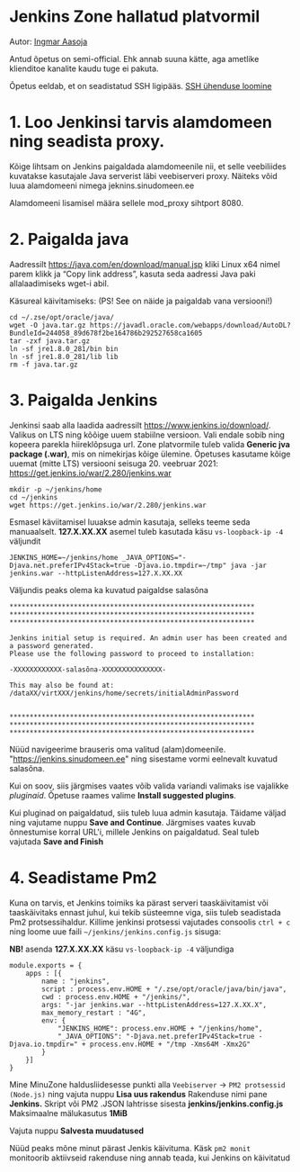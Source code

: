 # Jenkins Zone hallatud platvormil

Autor: [Ingmar Aasoja](https://github.com/ybr-nx) 

Antud õpetus on semi-official. Ehk annab suuna kätte, aga ametlike klienditoe kanalite kaudu tuge ei pakuta.

Õpetus eeldab, et on seadistatud SSH ligipääs. [SSH ühenduse loomine](https://help.zone.eu/kb/ssh-uhenduse-loomine/)

# 1. Loo Jenkinsi tarvis alamdomeen ning seadista proxy.

Kõige lihtsam on Jenkins paigaldada alamdomeenile nii, et selle veebiliides kuvatakse kasutajale Java serverist läbi veebiserveri proxy. Näiteks võid luua alamdomeeni nimega jeknins.sinudomeen.ee

Alamdomeeni lisamisel määra sellele mod_proxy sihtport 8080.

# 2. Paigalda java

Aadressilt https://java.com/en/download/manual.jsp kliki Linux x64 nimel parem klikk ja “Copy link address”, kasuta seda aadressi Java paki allalaadimiseks wget-i abil.

Käsureal käivitamiseks: (PS! See on näide ja paigaldab vana versiooni!)

```
cd ~/.zse/opt/oracle/java/
wget -O java.tar.gz https://javadl.oracle.com/webapps/download/AutoDL?BundleId=244058_89d678f2be164786b292527658ca1605
tar -zxf java.tar.gz
ln -sf jre1.8.0_281/bin bin
ln -sf jre1.8.0_281/lib lib
rm -f java.tar.gz
```

# 3. Paigalda Jenkins

Jenkinsi saab alla laadida aadressilt https://www.jenkins.io/download/. Valikus on LTS ning kõõige uuem stabiilne versioon. Vali endale sobib ning kopeera parekla hiireklõpsuga url. Zone platvormile tuleb valida **Generic jva package (.war)**, mis on nimekirjas kõige ülemine. Õpetuses kasutame kõige uuemat (mitte LTS) versiooni seisuga 20. veebruar 2021: https://get.jenkins.io/war/2.280/jenkins.war

```
mkdir -p ~/jenkins/home
cd ~/jenkins
wget https://get.jenkins.io/war/2.280/jenkins.war
```

Esmasel käviitamisel luuakse admin kasutaja, selleks teeme seda manuaalselt. **127.X.XX.XX** asemel tuleb kasutada käsu `vs-loopback-ip -4` väljundit

```
JENKINS_HOME=~/jenkins/home _JAVA_OPTIONS="-Djava.net.preferIPv4Stack=true -Djava.io.tmpdir=~/tmp" java -jar jenkins.war --httpListenAddress=127.X.XX.XX
```

Väljundis peaks olema ka kuvatud paigaldse salasõna

```
*************************************************************
*************************************************************
*************************************************************

Jenkins initial setup is required. An admin user has been created and a password generated.
Please use the following password to proceed to installation:

-XXXXXXXXXXXX-salasõna-XXXXXXXXXXXXXXX-

This may also be found at: /dataXX/virtXXX/jenkins/home/secrets/initialAdminPassword


*************************************************************
*************************************************************
*************************************************************
```

Nüüd navigeerime brauseris oma valitud (alam)domeenile. "https://jenkins.sinudomeen.ee" ning sisestame vormi eelnevalt kuvatud salasõna.

Kui on soov, siis järgmises vaates võib valida variandi valimaks ise vajalikke *pluginaid*.  Õpetuse raames valime **Install suggested plugins**.

Kui pluginad on paigaldatud, siis tuleb luua admin kasutaja. Täidame väljad ning vajutame nuppu **Save and Continue**. Järgmises vaates kuvab õnnestumise korral URL'i, millele Jenkins on paigaldatud. Seal tuleb vajutada **Save and Finish**

# 4. Seadistame Pm2

Kuna on tarvis, et Jenkins toimiks ka pärast serveri taaskäivitamist või taaskäivitaks ennast juhul, kui tekib süsteemne viga, siis tuleb seadistada Pm2 protsessihaldur. Killime jenkinsi protsessi vajutades consoolis `ctrl + c` ning loome uue faili `~/jenkins/jenkins.config.js` sisuga:

**NB!** asenda **127.X.XX.XX** käsu `vs-loopback-ip -4` väljundiga

```
module.exports = {
    apps : [{
        name : "jenkins",
        script : process.env.HOME + "/.zse/opt/oracle/java/bin/java",
        cwd : process.env.HOME + "/jenkins/",
        args: "-jar jenkins.war --httpListenAddress=127.X.XX.X",
        max_memory_restart : "4G",
        env: {
            "JENKINS_HOME": process.env.HOME + "/jenkins/home",
            "_JAVA_OPTIONS": "-Djava.net.preferIPv4Stack=true -Djava.io.tmpdir=" + process.env.HOME + "/tmp -Xms64M -Xmx2G"
        }
    }]
}
```

Mine MinuZone haldusliidesesse punkti alla `Veebiserver` -> `PM2 protsessid (Node.js)` ning vajuta nuppu  **Lisa uus rakendus**
Rakenduse nimi pane **Jenkins.**
Skript või PM2 .JSON lahtrisse sisesta **jenkins/jenkins.config.js**
Maksimaalne mälukasutus **1MiB**

Vajuta nuppu **Salvesta muudatused**

Nüüd peaks mõne minut pärast Jenkis käivituma. Käsk `pm2 monit` monitoorib aktiivseid rakenduse ning annab teada, kui Jenkins on käivitatud
